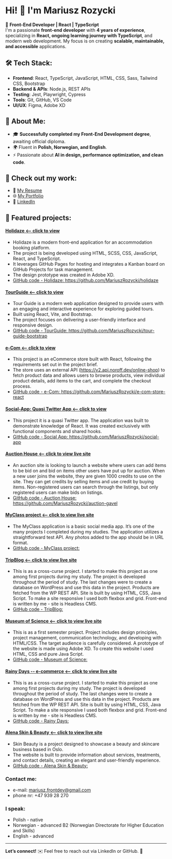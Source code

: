 # Hi! 👋 I'm Mariusz Rozycki

🚀 **Front-End Developer | React | TypeScript**  
I'm a passionate **front-end developer** with **4 years of experience**, specializing in **React, ongoing learning journey with TypeScript**, and modern web development. My focus is on creating **scalable, maintainable, and accessible** applications.  

## 🛠 Tech Stack:
- **Frontend**: React, TypeScript, JavaScript, HTML, CSS, Sass, Tailwind CSS, Bootstrap
- **Backend & APIs**: Node.js, REST APIs
- **Testing**: Jest, Playwright, Cypress
- **Tools**: Git, GitHub, VS Code
- **UI/UX**: Figma, Adobe XD

## 🎯 About Me:
- 🎓 **Successfully completed my Front-End Development degree**, awaiting official diploma.
- 🌍 Fluent in **Polish, Norwegian, and English**.
- ⚡ Passionate about **AI in design, performance optimization, and clean code**.

## 📂 Check out my work:
- 🔗 [My Resume](https://mariuszrozycki.github.io/portfolio2/resume/mariusz_rozycki-cv-port.pdf)
- 🌐 [My Portfolio](https://mariuszrozycki.github.io/portfolio2/)
- 💼 [LinkedIn](https://www.linkedin.com/in/mariusz-rozycki/)
   
## 📂 Featured projects:
#### [Holidaze <-- click to view](https://mariuszrozycki.github.io/holidaze/)
* Holidaze is a modern front-end application for an accommodation booking platform.
* The project is being developed using HTML, SCSS, CSS, JavaScript, React, and TypeScript.
* It leverages GitHub Pages for hosting and integrates a Kanban board on GitHub Projects for task management.
* The design prototype was created in Adobe XD.
* [GitHub code - Holidaze: ](https://github.com/MariuszRozycki/holidaze)https://github.com/MariuszRozycki/holidaze
  
#### [TourGuide <-- click to view](https://tour-guide.pl/)
* Tour Guide is a modern web application designed to provide users with an engaging and interactive experience for exploring guided tours.
* Built using React, Vite, and Bootstrap.
* The project focuses on delivering a user-friendly interface and responsive design.
* [GitHub code - TourGuide: ](https://github.com/MariuszRozycki/tour-guide-bootstrap)https://github.com/MariuszRozycki/tour-guide-bootstrap

#### [e-Com <-- click to view](https://ecom-react-mariusz.netlify.app/)
* This project is an eCommerce store built with React, following the requirements set out in the project brief.
* The store uses an external API (https://v2.api.noroff.dev/online-shop) to fetch product data and allows users to browse products, view individual product details, add items to the cart, and complete the checkout process.
* [GitHub code - e-Com: ](https://github.com/MariuszRozycki/e-com-store-react)https://github.com/MariuszRozycki/e-com-store-react
  
#### [Social-App: Quasi Twitter App <-- click to view](https://social-app-academy.netlify.app/)
* This project it is a quasi Twitter app. The application was built to demonstrate knowledge of React.
It was created exclusively with functional components and shared hooks.
* [GitHub code - Social App: ](https://github.com/MariuszRozycki/social-app)https://github.com/MariuszRozycki/social-app

#### [Auction House <-- click to view live site](https://genuine-squirrel-c1ec8c.netlify.app/)
* An auction site is looking to launch a website where users can add items to be bid on and bid on items other users have put up for auction.
When a new user joins the website, they are given 1000 credits to use on the site. They can get credits by selling items and use
credit by buying items. Non-registered users can search through the listings, but only registered users can make bids on listings.
* [GitHub code - Auction House: ](https://github.com/MariuszRozycki/auction-gavel)https://github.com/MariuszRozycki/auction-gavel 

#### [MyClass project <-- click to view live site](https://coruscating-melomakarona-28cd35.netlify.app/)
* The MyClass application is a basic social media app. It’s one of the many projects I completed during my studies. The application utilizes a straightforward test API. Any photos added to the app should be in URL format.
* [GitHub code - MyClass project: ](https://github.com/MariuszRozycki/my-class)

#### [TripBlog <-- click to view live site](https://dynamic-twilight-02d190.netlify.app/)
* This is as a cross-curse project. I started to make this project as one among first projects during my study. The project is developed throughout the period of study. The last changes were to create a database on WordPress and use this data in the project. Products are fetched from the WP REST API. Site is built by using HTML, CSS, Java Script. To make a site responsive I used both flexbox and grid. Front-end is written by me - site is Headless CMS.
* [GitHub code - TripBlog: ](https://github.com/Noroff-FEU-Assignments/project-exam-1-MariuszRozycki)

#### [Museum of Science <-- click to view live site](https://wizardly-hugle-cb8551.netlify.app/)
* This is as a first semester project. Project includes design principles, project management, communication technology, and developing with HTML/CSS. The target audience is carefully considered. A prototype of the website is made using Adobe XD. To create this website I used HTML, CSS and pure Java Script.
* [GitHub code - Museum of Science: ](https://github.com/MariuszRozycki/museum-of-science)

#### [Rainy Days -- e-commerce <-- click to view live site](https://zealous-colden-45315d.netlify.app/)
* This is as a cross-curse project. I started to make this project as one among first projects during my study. The project is developed throughout the period of study. The last changes were to create a database on WordPress and use this data in the project. Products are fetched from the WP REST API. Site is built by using HTML, CSS, Java Script. To make a site responsive I used both flexbox and grid. Front-end is written by me - site is Headless CMS.
* [GitHub code - Rainy Days: ](https://github.com/MariuszRozycki/rainy-days)

#### [Alena Skin & Beauty <-- click to view live site](https://alenaskinbeauty.no/)
* Skin Beauty is a project designed to showcase a beauty and skincare business based in Oslo.
* The website is built to provide information about services, treatments, and contact details, creating an elegant and user-friendly experience.
* [GitHub code - Alena Skin & Beauty: ](https://github.com/MariuszRozycki/skin-beauty)

### Contact me:
* e-mail: <mariusz.frontdev@gmail.com>
* phone nr: +47 939 28 270

### I speak:
* Polish - native
* Norwegian - advanced B2 (Norwegian Directorate for Higher Education and Skills)
* English - advanced

---

**Let’s connect!** ✉️ Feel free to reach out via LinkedIn or GitHub. 🚀
